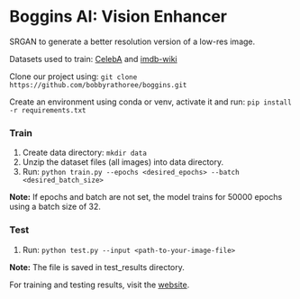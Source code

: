 # Boggins AI: Vision Enhancer
SRGAN to generate a better resolution version of a low-res image.

Datasets used to train: [CelebA](https://bit.ly/380hp3K) and [imdb-wiki](https://bit.ly/2LaAMxp)

Clone our project using: `git clone https://github.com/bobbyrathoree/boggins.git`

Create an environment using conda or venv, activate it and run: `pip install -r requirements.txt`

### Train
1. Create data directory: `mkdir data`
2. Unzip the dataset files (all images) into data directory.
3. Run: `python train.py --epochs <desired_epochs> --batch <desired_batch_size>`

**Note:** If epochs and batch are not set, the model trains for 50000 epochs using a batch size of 32.

### Test
1. Run: `python test.py --input <path-to-your-image-file>`

**Note:** The file is saved in test_results directory.

For training and testing results, visit the [website](https://boggins.firebaseapp.com/).
